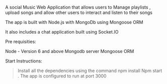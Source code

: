 A social Music Web Application that allows users to Manage playlists , upload songs and allow other users to interact and listen to their songs

The app is built with Node.js with MongoDb using Mongoose ORM 

It also includes a chat application built using Socket.IO

Pre requisities:

Node - Version 6 and above
Mongodb server 
Mongoose ORM

Start Instructions:
>Install all the dependencies using the command npm install
>Npm start . The app is configured to run at port 3000

